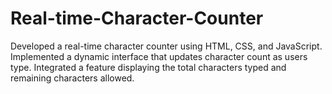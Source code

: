 # Real-time-Character-Counter
Developed a real-time character counter using HTML, CSS, and JavaScript. 
Implemented a dynamic interface that updates character count as users type.
Integrated a feature displaying the total characters typed and remaining characters allowed.
